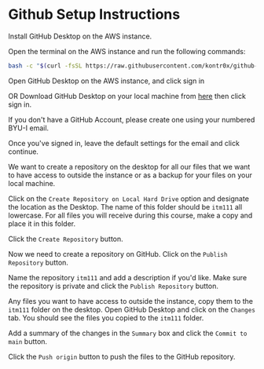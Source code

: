 # Github Setup Instructions

Install GitHub Desktop on the AWS instance.

Open the terminal on the AWS instance and run the following commands:

```bash
bash -c "$(curl -fsSL https://raw.githubusercontent.com/kontr0x/github-desktop-install/main/installGitHubDesktop.sh)"
```

Open GitHub Desktop on the AWS instance, and click sign in 

OR Download GitHub Desktop on your local machine from [here](https://desktop.github.com/) then click sign in.

If you don't have a GitHub Account, please create one using your numbered BYU-I email.

Once you've signed in, leave the default settings for the email and click continue.

We want to create a repository on the desktop for all our files that we want to have access to outside the instance or as a backup for your files on your local machine.

Click on the `Create Repository on Local Hard Drive` option and designate the location as the Desktop. The name of this folder should be `itm111` all lowercase. For all files you will receive during this course, make a copy and place it in this folder.

Click the `Create Repository` button.

Now we need to create a repository on GitHub. Click on the `Publish Repository` button.

Name the repository `itm111` and add a description if you'd like. Make sure the repository is private and click the `Publish Repository` button.

Any files you want to have access to outside the instance, copy them to the `itm111` folder on the desktop. Open GitHub Desktop and click on the `Changes` tab. You should see the files you copied to the `itm111` folder.

Add a summary of the changes in the `Summary` box and click the `Commit to main` button.

Click the `Push origin` button to push the files to the GitHub repository.